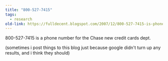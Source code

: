 ```yaml
---
title: "800-527-7415"
tags: 
  - research	
old-link: https://fulldecent.blogspot.com/2007/12/800-527-7415-is-phone-number-for-chase.html
---
```


800-527-7415 is a phone number for the Chase new credit cards dept.

(sometimes i post things to this blog just because google didn't turn up any results, and i think they should)